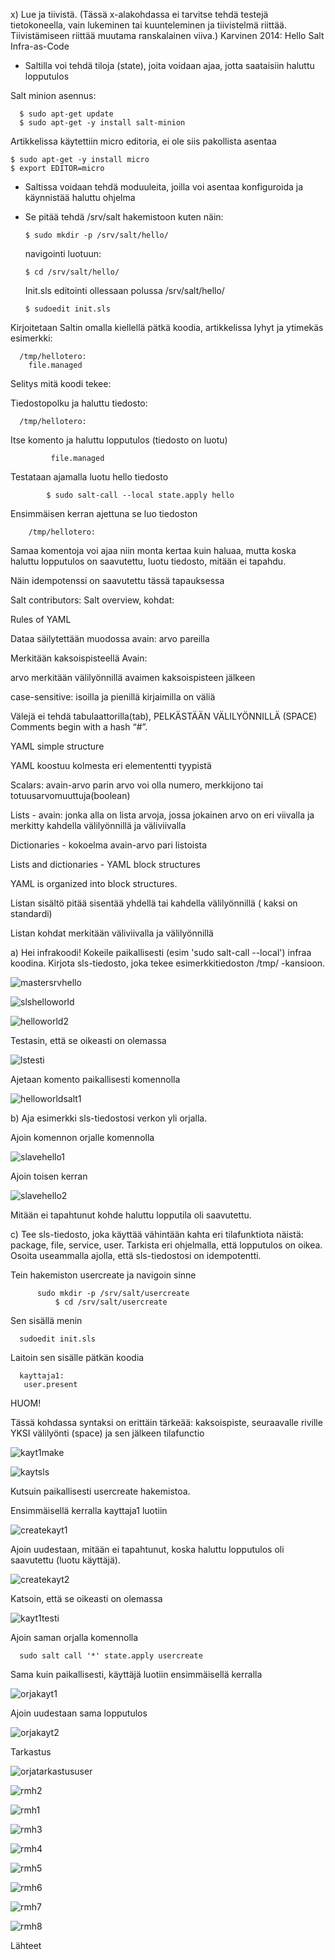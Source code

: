 x) Lue ja tiivistä. (Tässä x-alakohdassa ei tarvitse tehdä testejä tietokoneella, vain lukeminen tai kuunteleminen ja tiivistelmä riittää. Tiivistämiseen riittää muutama ranskalainen viiva.)
Karvinen 2014: Hello Salt Infra-as-Code

- Saltilla voi tehdä tiloja (state), joita voidaan ajaa, jotta saataisiin haluttu lopputulos



Salt minion asennus:

      $ sudo apt-get update
      $ sudo apt-get -y install salt-minion
      
Artikkelissa käytettiin micro editoria, ei ole siis pakollista asentaa

    $ sudo apt-get -y install micro
    $ export EDITOR=micro
    
- Saltissa voidaan tehdä moduuleita, joilla voi asentaa konfiguroida ja käynnistää haluttu ohjelma
- Se pitää tehdä /srv/salt hakemistoon kuten näin:


      $ sudo mkdir -p /srv/salt/hello/

  navigointi  luotuun:
  
      $ cd /srv/salt/hello/

  Init.sls editointi ollessaan polussa /srv/salt/hello/

      $ sudoedit init.sls


Kirjoitetaan Saltin omalla kiellellä pätkä koodia, artikkelissa lyhyt ja ytimekäs esimerkki:

      /tmp/hellotero:
        file.managed

Selitys mitä koodi tekee:


Tiedostopolku ja haluttu tiedosto:

      /tmp/hellotero: 

Itse komento ja haluttu lopputulos (tiedosto on luotu)

             file.managed


Testataan ajamalla luotu hello tiedosto

            $ sudo salt-call --local state.apply hello

Ensimmäisen kerran ajettuna se luo tiedoston 

        /tmp/hellotero: 

Samaa komentoja voi ajaa niin monta kertaa kuin haluaa, mutta koska haluttu lopputulos on saavutettu, luotu tiedosto, mitään ei tapahdu.

Näin idempotenssi on saavutettu tässä tapauksessa







Salt contributors: Salt overview, kohdat:

Rules of YAML

Dataa säilytettään muodossa avain: arvo pareilla

Merkitään kaksoispisteellä
Avain:

arvo merkitään välilyönnillä avaimen kaksoispisteen jälkeen



case-sensitive: isoilla ja pienillä kirjaimilla on väliä

Välejä ei tehdä tabulaattorilla(tab), PELKÄSTÄÄN VÄLILYÖNNILLÄ (SPACE) 
Comments begin with a hash “#”.


YAML simple structure

YAML koostuu kolmesta eri elemententti tyypistä

Scalars: avain-arvo parin arvo voi olla numero, merkkijono tai totuusarvomuuttuja(boolean) 

Lists - avain: jonka alla on lista arvoja, jossa jokainen arvo on eri viivalla ja merkitty kahdella välilyönnillä ja väliviivalla 

Dictionaries - kokoelma avain-arvo pari  listoista


Lists and dictionaries - YAML block structures

YAML is organized into block structures.

Listan sisältö pitää sisentää yhdellä tai kahdella välilyönnillä ( kaksi on standardi)

Listan kohdat merkitään väliviivalla ja välilyönnillä 



a) Hei infrakoodi! Kokeile paikallisesti (esim 'sudo salt-call --local') infraa koodina. Kirjota sls-tiedosto, joka tekee esimerkkitiedoston /tmp/ -kansioon.


   



![mastersrvhello](https://github.com/user-attachments/assets/253895ae-ceb4-42c9-a478-1edcb6f0a1fb)




![slshelloworld](https://github.com/user-attachments/assets/b16a9fd8-49bb-4896-aa4b-83cddaf9b6d3)




![helloworld2](https://github.com/user-attachments/assets/88a0ad50-40c8-461c-ae47-79bf9dbb4f78)


Testasin, että se oikeasti on olemassa 

![lstesti](https://github.com/user-attachments/assets/a5b0ddef-e440-4f8f-9a30-256abf6d7615)


Ajetaan komento paikallisesti komennolla


![helloworldsalt1](https://github.com/user-attachments/assets/776a7e4a-f593-41b0-be12-72fbfd591b24)




b) Aja esimerkki sls-tiedostosi verkon yli orjalla.


Ajoin komennon orjalle komennolla 




![slavehello1](https://github.com/user-attachments/assets/7558dcbd-b2f0-45f9-9a7f-c711c8f6f4b4)



Ajoin toisen kerran


![slavehello2](https://github.com/user-attachments/assets/ede9fdd2-b079-4b88-87c7-89c0d846ecfc)


Mitään ei tapahtunut kohde haluttu lopputila oli saavutettu.



c) Tee sls-tiedosto, joka käyttää vähintään kahta eri tilafunktiota näistä: package, file, service, user. Tarkista eri ohjelmalla, että lopputulos on oikea. Osoita useammalla ajolla, että sls-tiedostosi on idempotentti.

Tein hakemiston usercreate ja navigoin sinne 


          sudo mkdir -p /srv/salt/usercreate
              $ cd /srv/salt/usercreate

Sen sisällä menin 

      sudoedit init.sls
      

      

Laitoin sen sisälle pätkän koodia

      kayttaja1:
       user.present


HUOM! 

Tässä kohdassa syntaksi on erittäin tärkeää: kaksoispiste, seuraavalle riville YKSI välilyönti (space) ja sen jälkeen tilafunctio


  
![kayt1make](https://github.com/user-attachments/assets/125cdecc-2e8e-4350-8231-c43b477f3cc7)



      




![kaytsls](https://github.com/user-attachments/assets/3b90f7f1-feb8-4cd1-b53e-c1ffab453812)




Kutsuin paikallisesti usercreate hakemistoa.

Ensimmäisellä kerralla kayttaja1 luotiin


![createkayt1](https://github.com/user-attachments/assets/7705ec17-746c-4881-8911-f364975a9484)





Ajoin uudestaan, mitään ei tapahtunut, koska haluttu lopputulos oli saavutettu (luotu käyttäjä).

![createkayt2](https://github.com/user-attachments/assets/e13259a7-06a6-46be-a05d-e42a3eebd96b)




Katsoin, että se oikeasti on olemassa



![kayt1testi](https://github.com/user-attachments/assets/112a5d5f-2a6c-44d4-a224-ade9ac789516)







Ajoin saman orjalla komennolla


      sudo salt call '*' state.apply usercreate


Sama kuin paikallisesti, käyttäjä luotiin ensimmäisellä kerralla


![orjakayt1](https://github.com/user-attachments/assets/e8649a1b-cb3f-403f-ae32-7dba3886bed0)



Ajoin uudestaan sama lopputulos


![orjakayt2](https://github.com/user-attachments/assets/3321caf2-2ee2-409e-a2d5-f1ad733f2b37)



Tarkastus


![orjatarkastususer](https://github.com/user-attachments/assets/c959ae68-5dd8-453d-a43d-eadc921112b2)





![rmh2](https://github.com/user-attachments/assets/7ff09bc6-51e2-4963-b81b-01bff3ddde7b)




![rmh1](https://github.com/user-attachments/assets/35a57a83-5b7e-49a7-9e5f-db0eb6ff1c26)




![rmh3](https://github.com/user-attachments/assets/b2f51210-c5a9-49e6-b2b9-fe1fc513c279)


![rmh4](https://github.com/user-attachments/assets/c2e7472a-d227-4c61-b70c-a00c072b14f4)


![rmh5](https://github.com/user-attachments/assets/8fcc9190-36d6-4675-a68a-3242be0e48db)


![rmh6](https://github.com/user-attachments/assets/057dd9c5-d3f0-4676-8b15-da18996f9c6d)


![rmh7](https://github.com/user-attachments/assets/6ad61eef-b45d-4859-b3e4-a655c76c9d43)


![rmh8](https://github.com/user-attachments/assets/38769368-0719-463d-9ced-e14636701322)



Lähteet
